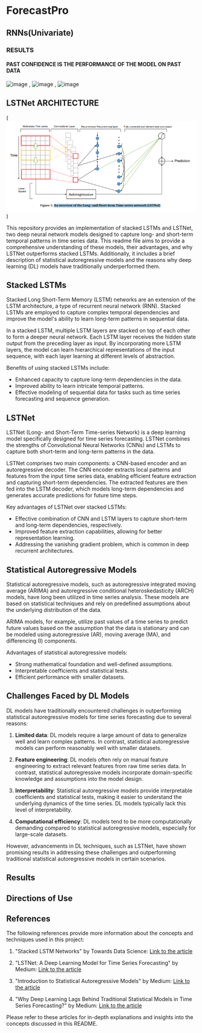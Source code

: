 # ForecastPro
## RNNs(Univariate)
### RESULTS 
   #### PAST CONFIDENCE IS THE PERFORMANCE OF THE MODEL ON PAST DATA
   ![image](https://github.com/dsgiitr/ForecastPro/assets/103068685/0cfe44d1-c1b5-4907-9dd0-b3b86fa9fb36) , ![image](https://github.com/dsgiitr/ForecastPro/assets/103068685/fc96ffac-4814-4e06-8870-45865b9e5fe7) ,       ![image](https://github.com/dsgiitr/ForecastPro/assets/103068685/01975965-2892-42f9-bb8d-8c825f73e460)


## LSTNet ARCHITECTURE
(![LSTNet Overview](image.png))

This repository provides an implementation of stacked LSTMs and LSTNet, two deep neural network models designed to capture long- and short-term temporal patterns in time series data. This readme file aims to provide a comprehensive understanding of these models, their advantages, and why LSTNet outperforms stacked LSTMs. Additionally, it includes a brief description of statistical autoregressive models and the reasons why deep learning (DL) models have traditionally underperformed them.

## Stacked LSTMs

Stacked Long Short-Term Memory (LSTM) networks are an extension of the LSTM architecture, a type of recurrent neural network (RNN). Stacked LSTMs are employed to capture complex temporal dependencies and improve the model's ability to learn long-term patterns in sequential data.

In a stacked LSTM, multiple LSTM layers are stacked on top of each other to form a deeper neural network. Each LSTM layer receives the hidden state output from the preceding layer as input. By incorporating more LSTM layers, the model can learn hierarchical representations of the input sequence, with each layer learning at different levels of abstraction.

Benefits of using stacked LSTMs include:
- Enhanced capacity to capture long-term dependencies in the data.
- Improved ability to learn intricate temporal patterns.
- Effective modeling of sequential data for tasks such as time series forecasting and sequence generation.

## LSTNet

LSTNet (Long- and Short-Term Time-series Network) is a deep learning model specifically designed for time series forecasting. LSTNet combines the strengths of Convolutional Neural Networks (CNNs) and LSTMs to capture both short-term and long-term patterns in the data.

LSTNet comprises two main components: a CNN-based encoder and an autoregressive decoder. The CNN encoder extracts local patterns and features from the input time series data, enabling efficient feature extraction and capturing short-term dependencies. The extracted features are then fed into the LSTM decoder, which models long-term dependencies and generates accurate predictions for future time steps.

Key advantages of LSTNet over stacked LSTMs:
- Effective combination of CNN and LSTM layers to capture short-term and long-term dependencies, respectively.
- Improved feature extraction capabilities, allowing for better representation learning.
- Addressing the vanishing gradient problem, which is common in deep recurrent architectures.

## Statistical Autoregressive Models

Statistical autoregressive models, such as autoregressive integrated moving average (ARIMA) and autoregressive conditional heteroskedasticity (ARCH) models, have long been utilized in time series analysis. These models are based on statistical techniques and rely on predefined assumptions about the underlying distribution of the data.

ARIMA models, for example, utilize past values of a time series to predict future values based on the assumption that the data is stationary and can be modeled using autoregressive (AR), moving average (MA), and differencing (I) components.

Advantages of statistical autoregressive models:
- Strong mathematical foundation and well-defined assumptions.
- Interpretable coefficients and statistical tests.
- Efficient performance with smaller datasets.

## Challenges Faced by DL Models

DL models have traditionally encountered challenges in outperforming statistical autoregressive models for time series forecasting due to several reasons:

1. **Limited data**: DL models require a large amount of data to generalize well and learn complex patterns. In contrast, statistical autoregressive models can perform reasonably well with smaller datasets.

2. **Feature engineering**: DL models often rely on manual feature engineering to extract relevant features from raw time series data. In contrast, statistical autoregressive models incorporate domain-specific knowledge and assumptions into the model design.

3. **Interpretability**: Statistical autoregressive models provide interpretable coefficients and statistical tests, making it easier to understand the underlying dynamics of the time series. DL models typically lack this level of interpretability.

4. **Computational efficiency**: DL models tend to be more computationally demanding compared to statistical autoregressive models, especially for large-scale datasets.

However, advancements in DL techniques, such as LSTNet, have shown promising results in addressing these challenges and outperforming traditional statistical autoregressive models in certain scenarios.

## Results

<!-- Placeholder for the results of the project. -->

## Directions of Use

<!-- Placeholder for the updated directions of use as the project proceeds. -->

## References

The following references provide more information about the concepts and techniques used in this project:

1. "Stacked LSTM Networks" by Towards Data Science:
   [Link to the article](https://medium.com/towards-data-science/stacked-long-short-term-memory-networks-4e3fc9f807d2)

2. "LSTNet: A Deep Learning Model for Time Series Forecasting" by Medium:
   [Link to the article](https://medium.com/analytics-vidhya/lstnet-a-deep-learning-model-for-time-series-forecasting-28550fb9c3c8)

3. "Introduction to Statistical Autoregressive Models" by Medium:
   [Link to the article](https://medium.com/@josephruffianto/introduction-to-statistical-autoregressive-models-7f1b6b7fcfb3)

4. "Why Deep Learning Lags Behind Traditional Statistical Models in Time Series Forecasting?" by Medium:
   [Link to the article](https://medium.com/@aakashns/why-deep-learning-lags-behind-traditional-statistical-models-in-time-series-forecasting-15e7e2d89cf)

Please refer to these articles for in-depth explanations and insights into the concepts discussed in this README.

